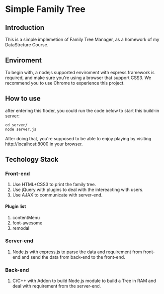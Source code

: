# Simple Family Tree

## Introduction

This is a simple implemetion of Family Tree Manager, as a homework of my DataStrcture Course.

## Enviroment

To begin with, a nodejs supported enviroment with express framework is required, and make sure you're using a browser that support CSS3. We recommend you to use Chrome to experience this project.

## How to use

after entering this floder, you could run the code below to start this build-in server:

```shell
cd server/
node server.js
```

After doing that, you're supposed to be able to enjoy playing by visiting http://localhost:8000 in your browser.

## Techology Stack

### Front-end

1. Use HTML+CSS3 to print the family tree.
1. Use jQuery with plugins to deal with the intereacting with users.
1. Use AJAX to communicate with server-end.

#### Plugin list

1. contentMenu
1. font-awesome
1. remodal

### Server-end

1. Node.js with express.js to parse the data and requirement from front-end and send the data from back-end to the front-end.

### Back-end

1. C/C++ with Addon to build Node.js module to build a Tree in RAM and deal with requirement from the server-end.